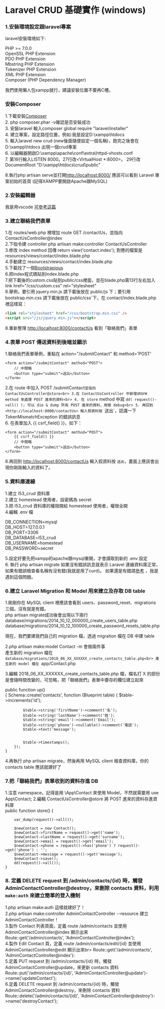 # Laravel CRUD 基礎實作 (windows)

### 1.安裝環境設定跟laravel專案

laravel安裝環境如下:

PHP >= 7.0.0<br>
OpenSSL PHP Extension<br>
PDO PHP Extension<br>
Mbstring PHP Extension<br>
Tokenizer PHP Extension<br>
XML PHP Extension<br>
Composer (PHP Dependency Manager)<br>

我們使用懶人包xampp就行，建議安裝位置不要再C槽。<br>

### 安裝Composer<br>
1.下載安裝[Composer](https://getcomposer.org/download/)<br>
2. php composer.phar -v確認是否安裝成功<br>
3. 安裝laravel  輸入composer global require "laravel/installer"<br>
4. 建立專案，設定路徑位置，例如:我是設定D:\xampp\htdocs<br>
5. 輸入laravel new crud (new後面隨便設定一個名稱)，跑完之後會在D:\xampp\htdocs 出現一個crud專案<br>
6. 以編輯器開啟D:\xampp\apache\conf\extra\httpd-vhosts.conf<br>
7. 第16行輸入LISTEN 8000。27行改<VirtualHost *:8000>。 
       29行改DocumentRoot "D:\xampp\htdocs\crud\public"<br>
       
8.執行php artisan serve並打開<http://localhost:8000/> 應該可以看到 Laravel 專案初始的首頁 (記得XAMPP要開啟Apache跟MySQL)<br>

### 2.安裝編輯器
我是用vscode  [可參考這篇](https://dometi.com.tw/blog/laravel-beginner-04)<br>


### 3.建立聯絡我們表單

1.在 routes/web.php 裡增加 route GET /contactUs，並指向 ContactUsController@index<br>
2.下指令建 controller  php artisan make:controller ContactUsController<br>
3.修改 index method 回傳 return view('contact.index'); 對應的檔案是 resources/views/contact/index.blade.php<br>
4.手動建立 resources/views/contact/index.blade.php<br>
5.下載找了一個[Bootstrapious](https://bootstrapious.com/p/how-to-build-a-working-bootstrap-contact-form)<br>
6.把index程式碼貼到index.blade.php<br>
7.把下載後的custom.css貼到public/css裡面，並在blade.php第13行左右加入link href="/css/custom.css" rel="stylesheet"<br>
8.舉例，要引用 jquery.min.js 請下載後放在 public/js 下；要引用 bootstrap.min.css 請下載後放在 public/css`下，在 contact/index.blade.php 裡這樣寫：
``` html
<link rel="stylesheet" href="/css/bootstrap.min.css" />
<script src="/js/jquery.min.js"></script>
```

8.重新整理 <http://localhost:8000/contactUs> 看到「聯絡我們」表單<br>


### 4.表單 POST 傳送資料到後端並顯示


1.聯絡我們表單舉例，重點在 action="/submitContact" 和 method='POST'
```
<form action="/submitContact" method="POST">
    // 中間略
    <button type="submit">送出</button>
</form>
```
2.在 route 中加入 POST /submitContact` 並指向 ContactUsController@store<br>
3.在 ContactUsController 中新增 `store` method 來處理 POST 進來的資料<br>
4. 在 store` method 中寫 `dd( request()->all() ); 可以 die & dump 所有 POST 進來的資料，用做 debug<br>
5. 再回到 <http://localhost:8000/contactUs> 輸入假資料按 `送出`，認識一下 TokenMismatchException 的錯誤訊息<br>
6. 在表單加入 {{ csrf_field() }}，如下：
```
<form action="/submitContact" method="POST">
    {{ csrf_field() }}
    // 中間略
    <button type="submit">送出</button>
</form>
```

8.再回到 <http://localhost:8000/contactUs> 輸入假資料按 `送出`，畫面上應該會出現你剛剛輸入的資料了。<br>

### 5.資料庫連線

1.建立 l53_crud 資料庫<br>
2.建立 homestead 使用者，設密碼為 secret<br>
3.把 l53_crud 資料庫的權限開給 homestead 使用者，權限全開<br>
4.編輯 .env 檔<br>

DB_CONNECTION=mysql<br>
DB_HOST=127.0.0.1<br>
DB_PORT=3306<br>
DB_DATABASE=l53_crud<br>
DB_USERNAME=homestead<br>
DB_PASSWORD=secret<br>

5.設定好要先把xampp的apache跟mysql重開，才會讀取到新的 .env 設定<br>
6. 執行 php artisan migrate 如果沒有錯誤訊息就表示 Laravel 連線資料庫正常，如果有錯誤檢查看名稱有沒有錯(我就是用了curd)。
如果還是有錯請[參考](https://phperzh.com/articles/2447) ，我是遇到這個問題。<br>

### 6.建立 Laravel Migration 和 Model 用來建立及存取 DB table

1.剛剛你在 MySQL client 裡應該會看到 users、password\_reset、migrations 三個，沒有就是有錯。<br>
php artisan migrate成功後會出現以下兩行<br>
database/migrations/2014_10_12_000000_create_users_table.php<br>
database/migrations/2014_10_12_100000_create_password_resets_table.php<br>

現在，我們要建我們自己的 migration 檔，透過 migration 檔在 DB 中建 table<br>
 
2.php artisan make:model Contact -m 會做兩件事<br>
    產生新的 migration 檔在 `database/migrations/2018_06_XX_XXXXXX_create_contacts_table.php<br>
    產生新的 model 檔在 `app/Contact.php<br>
    
3.編輯 2018_06_XX_XXXXXX_create_contacts_table.php 檔，檔名打 X 的部份是會隨時間改變的，可忽略，把「聯絡我們」表單中要存的欄位建立起來<br>

public function up()<br>
    {
        Schema::create('contacts', function (Blueprint 
        table) {
            $table->increments('id');

            $table->string('firstName')->comment('名');
            $table->string('lastName')->comment('姓');
            $table->string('email')->comment('Email');
            $table->string('phone')->nullable()->comment('電話');
            $table->text('message');


            $table->timestamps();
        });
    }
    
4.再執行  php artisan migrate，然後再用 MySQL client 檢查資料庫，你的 contacts table 應該就建好了

### 7.把「聯絡我們」表單收到的資料存進 DB

1.注意 namespace，記得是用 \App\Contact 來使用 Model，不然就需要用 use App\Contact;
2.編輯 ContactUsController@store 將 POST 進來的資料存進資料庫<br>
public function store()
    {
        
        var_dump(request()->all());

        $newContact = new Contact();
        $newContact->firstName = request()->get('name');
        $newContact->lastName = request()->get('surname');
        $newContact->email = request()->get('email');
        $newContact->phone = request()->has('phone') ? request()->get('phone') : '';
        $newContact->message = request()->get('message');
        $newContact->save();
        dd(request()->all());
    }
    
    
    
### 8.  定義 DELETE request 到 /admin/contacts/{id} 時，觸發 AdminContactController@destroy，來刪除 contacts 資料，利用 `make:auth` 來建立簡單的登入機制


1.php artisan make:auth 這樣就建好了！ <br>
2.php artisan make:controller AdminContactController --resource 建立 AdminContactController！ <br>
3.製作 Contact 列表頁面，定義 route /admin/contacts 並使用 AdminContactController@index 顯示出來<br>
Route::get('/admin/contacts', 'AdminContactController@index');<br>
4.製作 Edit Contact 頁，定義 route /admin/contacts/edit/{id} 並使用 AdminContactController@edit 顯示出來br>
Route::get('/admin/contacts', 'AdminContactController@index'):<br>
5.定義 PUT request 到 /admin/contacts/{id} 時，觸發 AdminContactController@update，來更新 contacts 資料<br>
Route::put('/admin/contacts/{id}', 'AdminContactController@update')->name('updateContact');<br>
6.定義 DELETE request 到 /admin/contacts/{id} 時，觸發 AdminContactController@destroy，來刪除 contacts 資料<br>
Route::delete('/admin/contacts/{id}', 'AdminContactController@destroy')->name('destroyContact');<br>



